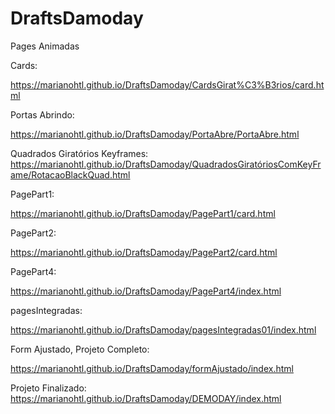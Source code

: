 # DraftsDamoday

Pages Animadas

Cards:

https://marianohtl.github.io/DraftsDamoday/CardsGirat%C3%B3rios/card.html

Portas Abrindo:

https://marianohtl.github.io/DraftsDamoday/PortaAbre/PortaAbre.html

Quadrados Giratórios Keyframes:
https://marianohtl.github.io/DraftsDamoday/QuadradosGiratóriosComKeyFrame/RotacaoBlackQuad.html

PagePart1:

https://marianohtl.github.io/DraftsDamoday/PagePart1/card.html


PagePart2:

https://marianohtl.github.io/DraftsDamoday/PagePart2/card.html


PagePart4:

https://marianohtl.github.io/DraftsDamoday/PagePart4/index.html


pagesIntegradas:

https://marianohtl.github.io/DraftsDamoday/pagesIntegradas01/index.html

Form Ajustado, Projeto Completo:

https://marianohtl.github.io/DraftsDamoday/formAjustado/index.html


Projeto Finalizado:
https://marianohtl.github.io/DraftsDamoday/DEMODAY/index.html


